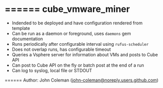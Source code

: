 ======
cube_vmware_miner
======

* Indended to be deployed and have configuration rendered from template
* Can be run as a daemon or foreground, uses `daemons` gem documentation
* Runs periodically after configurable interval using `rufus-scheduler`
* Does not overlap runs, has configurable timeout
* Queries a Vsphere server for information about VMs and posts to Cube API
* Can post to Cube API on the fly or batch post at the end of a run
* Can log to syslog, local file or STDOUT

======
Author: John Coleman (<john-coleman@noreply.users.github.com>)
